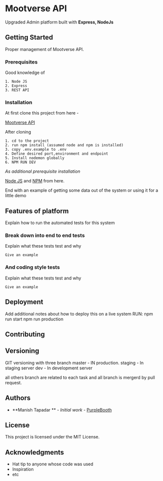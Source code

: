 # Mootverse API

Upgraded Admin platform built with **Express, NodeJs**

## Getting Started

Proper management of Mootverse API.

### Prerequisites

Good knowledge of
```
1. Node JS
2. Express
3. REST API
```

### Installation

At first clone this project from here -

[Mootverse API]()

After cloning

```
1. cd to the project
2. run npm install (assumed node and npm is installed)
3. copy .env.example to .env
4. Define desired port,environment and endpoint
5. Install nodemon globally
6. NPM RUN DEV
```

_As additional prerequisite installation_

[Node JS](https://websiteforstudents.com/install-the-latest-node-js-and-nmp-packages-on-ubuntu-16-04-18-04-lts/)
and [NPM](https://www.rosehosting.com/blog/install-npm-on-ubuntu-16-04/)
from here.


End with an example of getting some data out of the system or using it for a little demo

## Features of platform

Explain how to run the automated tests for this system

### Break down into end to end tests

Explain what these tests test and why

```
Give an example
```

### And coding style tests

Explain what these tests test and why

```
Give an example
```

## Deployment

Add additional notes about how to deploy this on a live system
RUN:
npm run start
npm run production

## Contributing


## Versioning

GIT versioning with three branch
master - IN production.
staging - In staging server
dev - In development server

all others branch are related to each task and all branch is mergerd by pull request.

## Authors

* **Manish Tapadar ** - *Initial work* - [PurpleBooth](https://github.com/PurpleBooth)



## License

This project is licensed under the MIT License.
## Acknowledgments

* Hat tip to anyone whose code was used
* Inspiration
* etc
